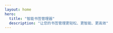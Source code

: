 ```yaml
---
layout: home
hero:
  title: "智能书签管理器"
  description: "让您的书签管理更轻松、更智能、更高效"
---
```


<!-- <script setup>
import Home from '@theme/components/Home.vue'
</script>

<Home /> -->
